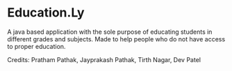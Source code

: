 # Education.Ly
 A java based application with the sole purpose of educating students in different grades and subjects. Made to help people who do not have access to proper education.

Credits: Pratham Pathak, Jayprakash Pathak, Tirth Nagar, Dev Patel
